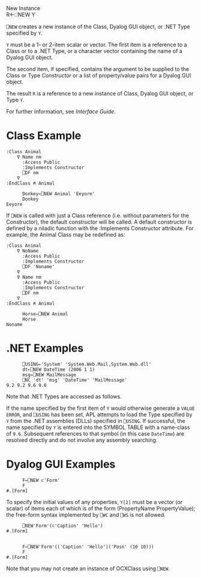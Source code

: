<div class="heading">
  <div class="name">New Instance</div>
  <div class="command">R←⎕NEW Y</div>
</div>

`⎕NEW` creates a new instance of the Class, Dyalog GUI object, or .NET Type specified by `Y`.

`Y` must be a 1- or 2-item scalar or vector. The first item is a reference to a Class or to a .NET Type, or a character vector containing the name of a Dyalog GUI object.

The second item, if specified, contains the argument to be supplied to the Class or Type *Constructor* or a list of property/value pairs for a Dyalog GUI object.

The result `R` is a reference to a new instance of Class, Dyalog GUI object, or Type `Y`.

For further information, see *Interface Guide*.

# Class Example
```apl
:Class Animal
    ∇ Name nm
      :Access Public
      :Implements Constructor
      ⎕DF nm
    ∇
:EndClass ⍝ Animal
 
      Donkey←⎕NEW Animal 'Eeyore'
      Donkey
Eeyore
```

If `⎕NEW` is called with just a Class reference (i.e. without parameters for the Constructor), the default constructor will be called. A default constructor is defined by a niladic function with the :Implements Constructor attribute. For example, the Animal Class may be redefined as:
```apl
:Class Animal
    ∇ NoName
      :Access Public
      :Implements Constructor
      ⎕DF 'Noname'
    ∇
    ∇ Name nm
      :Access Public
      :Implements Constructor
      ⎕DF nm
    ∇
:EndClass ⍝ Animal

      Horse←⎕NEW Animal
      Horse
Noname
```

# .NET Examples
```apl
      ⎕USING←'System' 'System.Web.Mail,System.Web.dll'
      dt←⎕NEW DateTime (2006 1 1)
      msg←⎕NEW MailMessage
      ⎕NC 'dt' 'msg' 'DateTime' 'MailMessage'
9.2 9.2 9.6 9.6
```

Note that .NET Types are accessed as follows.

If the name specified by the first item of `Y` would otherwise generate a `VALUE ERROR`, and `⎕USING` has been set, APL attempts to load the Type specified by `Y` from the .NET assemblies (DLLs) specified in `⎕USING`. If successful, the name specified by `Y` is entered into the SYMBOL TABLE with a name-class of `9.6`. Subsequent references to that symbol (in this case `DateTime`) are resolved directly and do not involve any assembly searching.

# Dyalog GUI Examples
```apl
      F←⎕NEW ⊂'Form'
      F
#.[Form]
```

To specify the initial values of any properties, `Y[2]` must be a vector (or scalar) of items each of which is of the form (PropertyName PropertyValue); the free-form syntax implemented by `⎕WC` and `⎕WS` is not allowed.
```apl
      ⎕NEW'Form'(⊂'Caption' 'Hello')
#.[Form]

```
```apl

      F←⎕NEW'Form'(('Caption' 'Hello')('Posn' (10 10)))
      F
#.[Form]
```

Note that you may not create an instance of OCXClass using `⎕NEW`.
